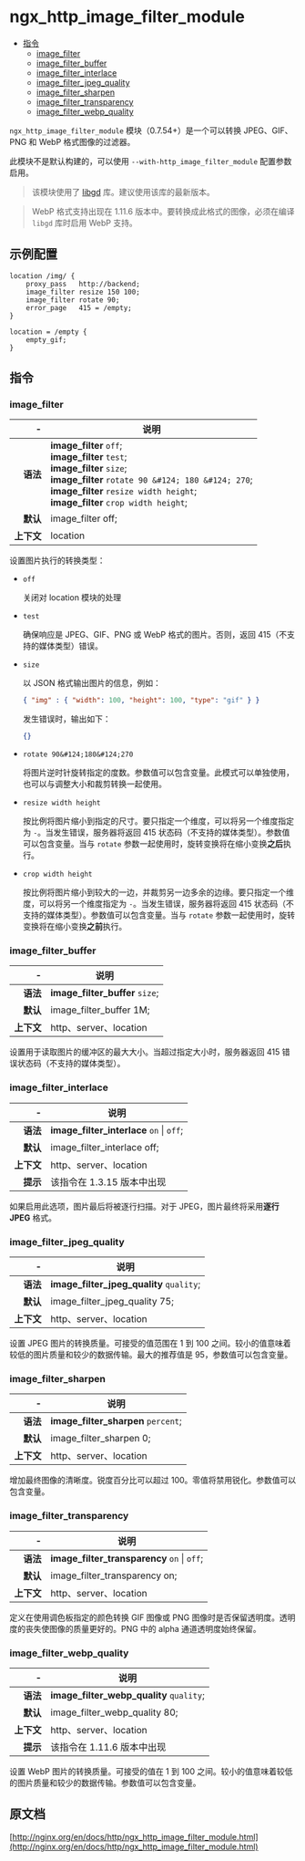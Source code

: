 # ngx_http_image_filter_module

- [指令](#directives)
    - [image_filter](#image_filter)
    - [image_filter_buffer](#image_filter_buffer)
    - [image_filter_interlace](#image_filter_interlace)
    - [image_filter_jpeg_quality](#image_filter_jpeg_quality)
    - [image_filter_sharpen](#image_filter_sharpen)
    - [image_filter_transparency](#image_filter_transparency)
    - [image_filter_webp_quality](#image_filter_webp_quality)

`ngx_http_image_filter_module` 模块（0.7.54+）是一个可以转换 JPEG、GIF、PNG 和 WebP 格式图像的过滤器。

此模块不是默认构建的，可以使用 `--with-http_image_filter_module` 配置参数启用。

> 该模块使用了 [libgd](http://libgd.org/) 库。建议使用该库的最新版本。

> WebP 格式支持出现在 1.11.6 版本中。要转换成此格式的图像，必须在编译 `libgd` 库时启用 WebP 支持。

<a id="example_configuration"></a>

## 示例配置

```nginx
location /img/ {
    proxy_pass   http://backend;
    image_filter resize 150 100;
    image_filter rotate 90;
    error_page   415 = /empty;
}

location = /empty {
    empty_gif;
}
```

<a id="directives"></a>

## 指令

### image_filter

|\-|说明|
|------:|------|
|**语法**|**image_filter** `off`; <br/>**image_filter** `test`;<br/>**image_filter** `size`;<br/>**image_filter** `rotate 90 &#124; 180 &#124; 270`;<br/>**image_filter** `resize width height`;<br/>**image_filter** `crop width height`;|
|**默认**|image_filter off;|
|**上下文**|location|

设置图片执行的转换类型：

- `off`

    关闭对 location 模块的处理

- `test`

    确保响应是 JPEG、GIF、PNG 或 WebP 格式的图片。否则，返回 415（不支持的媒体类型）错误。

- `size`

    以 JSON 格式输出图片的信息，例如：

    ```json
    { "img" : { "width": 100, "height": 100, "type": "gif" } }
    ```

    发生错误时，输出如下：

    ```json
    {}
    ```

- `rotate 90&#124;180&#124;270`

    将图片逆时针旋转指定的度数。参数值可以包含变量。此模式可以单独使用，也可以与调整大小和裁剪转换一起使用。

- `resize width height`

    按比例将图片缩小到指定的尺寸。要只指定一个维度，可以将另一个维度指定为 `-`。当发生错误，服务器将返回 415 状态码（不支持的媒体类型）。参数值可以包含变量。当与 `rotate` 参数一起使用时，旋转变换将在缩小变换**之后**执行。

- `crop width height`

    按比例将图片缩小到较大的一边，并裁剪另一边多余的边缘。要只指定一个维度，可以将另一个维度指定为 `-`。当发生错误，服务器将返回 415 状态码（不支持的媒体类型）。参数值可以包含变量。当与 `rotate` 参数一起使用时，旋转变换将在缩小变换**之前**执行。

### image_filter_buffer

|\-|说明|
|------:|------|
|**语法**|**image_filter_buffer** `size`;|
|**默认**|image_filter_buffer 1M;|
|**上下文**|http、server、location|

设置用于读取图片的缓冲区的最大大小。当超过指定大小时，服务器返回 415 错误状态码（不支持的媒体类型）。

### image_filter_interlace

|\-|说明|
|------:|------|
|**语法**|**image_filter_interlace** `on` &#124; `off`;|
|**默认**|image_filter_interlace off;|
|**上下文**|http、server、location|
|**提示**|该指令在 1.3.15 版本中出现|

如果启用此选项，图片最后将被逐行扫描。对于 JPEG，图片最终将采用**逐行 JPEG** 格式。

### image_filter_jpeg_quality

|\-|说明|
|------:|------|
|**语法**|**image_filter_jpeg_quality** `quality`;|
|**默认**|image_filter_jpeg_quality 75;|
|**上下文**|http、server、location|

设置 JPEG 图片的转换质量。可接受的值范围在 1 到 100 之间。较小的值意味着较低的图片质量和较少的数据传输。最大的推荐值是 95，参数值可以包含变量。

### image_filter_sharpen

|\-|说明|
|------:|------|
|**语法**|**image_filter_sharpen** `percent`;|
|**默认**|image_filter_sharpen 0;|
|**上下文**|http、server、location|

增加最终图像的清晰度。锐度百分比可以超过 100。零值将禁用锐化。参数值可以包含变量。

### image_filter_transparency

|\-|说明|
|------:|------|
|**语法**|**image_filter_transparency** `on` &#124; `off`;|
|**默认**|image_filter_transparency on;|
|**上下文**|http、server、location|

定义在使用调色板指定的颜色转换 GIF 图像或 PNG 图像时是否保留透明度。透明度的丧失使图像的质量更好的。PNG 中的 alpha 通道透明度始终保留。

### image_filter_webp_quality

|\-|说明|
|------:|------|
|**语法**|**image_filter_webp_quality** `quality`;|
|**默认**|image_filter_webp_quality 80;|
|**上下文**|http、server、location|
|**提示**|该指令在 1.11.6 版本中出现|

设置 WebP 图片的转换质量。可接受的值在 1 到 100 之间。较小的值意味着较低的图片质量和较少的数据传输。参数值可以包含变量。

## 原文档
[http://nginx.org/en/docs/http/ngx_http_image_filter_module.html](http://nginx.org/en/docs/http/ngx_http_image_filter_module.html)